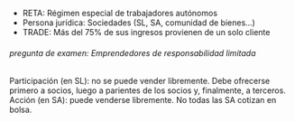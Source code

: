 - RETA: Régimen especial de trabajadores autónomos
- Persona jurídica: Sociedades (SL, SA, comunidad de bienes...)
- TRADE: Más del 75% de sus ingresos provienen de un solo cliente
###### pregunta de examen: Emprendedores de responsabilidad limitada

Participación (en SL): no se puede vender libremente. Debe ofrecerse primero a socios, luego a parientes de los socios y, finalmente, a terceros.
Acción (en SA): puede venderse libremente. No todas las SA cotizan en bolsa.
